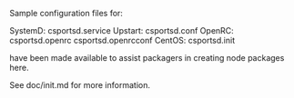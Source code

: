 Sample configuration files for:

SystemD: csportsd.service
Upstart: csportsd.conf
OpenRC:  csportsd.openrc
         csportsd.openrcconf
CentOS:  csportsd.init

have been made available to assist packagers in creating node packages here.

See doc/init.md for more information.
